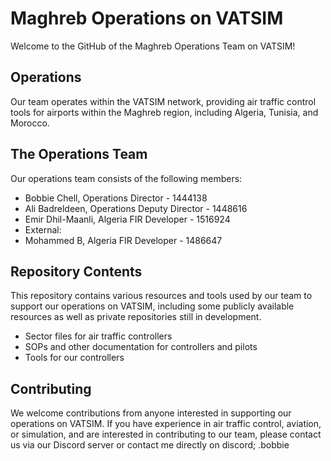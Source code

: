 # Maghreb Operations on VATSIM

Welcome to the GitHub of the Maghreb Operations Team on VATSIM!

## Operations

Our team operates within the VATSIM network, providing air traffic control tools for airports within the Maghreb region, including Algeria, Tunisia, and Morocco.

## The Operations Team

Our operations team consists of the following members:

- Bobbie Chell, Operations Director - 1444138
- Ali Badreldeen, Operations Deputy Director - 1448616
- Emir Dhil-Maanli, Algeria FIR Developer - 1516924
- External:
- Mohammed B, Algeria FIR Developer - 1486647

## Repository Contents

This repository contains various resources and tools used by our team to support our operations on VATSIM, including some publicly available resources as well as private repositories still in development.

- Sector files for air traffic controllers
- SOPs and other documentation for controllers and pilots
- Tools for our controllers

## Contributing

We welcome contributions from anyone interested in supporting our operations on VATSIM. If you have experience in air traffic control, aviation, or simulation, and are interested in contributing to our team, please contact us via our Discord server or contact me directly on discord; .bobbie
